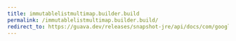 ```yaml
---
title: immutablelistmultimap.builder.build
permalink: /immutablelistmultimap.builder.build/
redirect_to: https://guava.dev/releases/snapshot-jre/api/docs/com/google/common/collect/ImmutableListMultimap.Builder.html#build--
---
```

